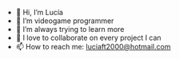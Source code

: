 - 👋 Hi, I’m Lucía 
- 👀 I’m videogame programmer 
- 🌱 I’m always trying to learn more
- 💞️ I love to collaborate on every project I can
- 📫 How to reach me: luciaft2000@hotmail.com

